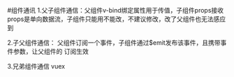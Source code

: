 #组件通讯
1.父子组件通信：父组件v-bind绑定属性用于传值，子组件props接收
props是单向数据流，子组件只能用不能改，不建议修改，改了父组件也无法感应到

2.子父组件通信：
父组件订阅一个事件，子组件通过$emit发布该事件，且携带事件参数，让父组件的
订阅生效

3.兄弟组件通信
vuex